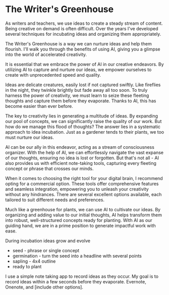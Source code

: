 # The Writer's Greenhouse


As writers and teachers, we use ideas to create a steady stream of content.  Being creative on 
demand is often difficult.  Over the years I've developed several techniques for incubating ideas
and organizing them appropriately.


The Writer's Greenhouse is a way we can nurture ideas and help them flourish. I'll walk you through 
the benefits of using AI, giving
you a glimpse into the world of accelerated creativity.


It is essential that we embrace the power of AI in our
creative endeavors. By utilizing AI to capture and nurture our ideas, we empower ourselves to
create with unprecedented speed and quality. 

Ideas are delicate creatures, easily lost if not captured swiftly. Like fireflies in the night, they
twinkle brightly but fade away all too soon. To truly harness the power of creativity, we must
learn to seize these fleeting thoughts and capture them before they evaporate. Thanks to AI, this
has become easier than ever before.

The key to creativity lies in generating a multitude of ideas. By expanding our pool of concepts, we
can significantly raise the quality of our work. But how do we manage this flood of thoughts? The
answer lies in a systematic approach to idea incubation. Just as a gardener tends to their plants,
we too must nurture our ideas.

AI can be our ally in this endeavor, acting as a stream of consciousness organizer. With the help of
AI, we can effortlessly navigate the vast expanse of our thoughts, ensuring no idea is lost or
forgotten. But that's not all - AI also provides us with efficient note-taking tools, capturing
every fleeting concept or phrase that crosses our minds.

When it comes to choosing the right tool for your digital brain, I recommend opting for a commercial
option. These tools offer comprehensive features and seamless integration, empowering you to
unleash your creativity without any hindrances. There are several excellent options available, each
tailored to suit different needs and preferences.

Much like a greenhouse for plants, we can use AI to cultivate our ideas. By organizing and adding
value to our initial thoughts, AI helps transform them into robust, well-structured concepts ready
for planting. With AI as our guiding hand, we are in a prime position to generate impactful work
with ease.

During incubation ideas grow and evolve

- seed - phrase or single concept 
- germination - turn the seed into a headline with several points
- sapling - 4x4 outline
- ready to plant

I use a simple note taking app to record ideas as they occur.  My goal is to record ideas within a few
seconds before they evaporate.  Evernote, Onenote, and [include other options].

